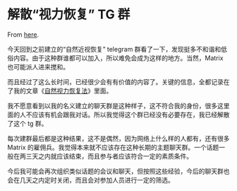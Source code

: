 # 解散“视力恢复” TG 群

From [here](https://yinwang1.substack.com/p/tg).

今天回到之前建立的“自然近视恢复” telegram 群看了一下，发现挺多不和谐和低俗内容。由于这种群谁都可以加入，所以难免会成为这样的地方。当然，Matrix 也可能派人进来搅和。

<span>而且经过了这么长时间，已经很少会有有价值的内容了。关键的信息，全都记录在了我的文章《</span>[自然视力恢复法](http://www.yinwang.org/blog-cn/2022/02/22/myopia)<span>》里面。</span>

我不愿意看到以我的名义建立的聊天群是这种样子，这不符合我的身份，很多这里面的人不应该有机会跟我对话。所以我觉得这个群已经没有必要存在，我已经解散了这个 tg 群。

每次建群最后都是这种结果，这不是偶然，因为网络上什么样的人都有，还有很多 Matrix 的雇佣兵。我觉得本来就不应该存在这种长期的主题聊天群。一个话题一般在两三天之内就应该结束，而且参与者应该符合一定的素质条件。

今后我可能会再次组织类似话题的会议和聊天，但按照这些经验，今后的聊天群也会在几天之内定时关闭，而且会对参加人员进行一定的筛选。
